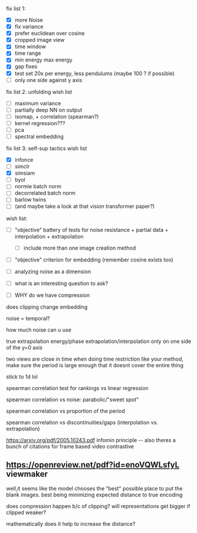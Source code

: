fix list 1:

- [x] more Noise
- [x] fix variance
- [x] prefer euclidean over cosine
- [x] cropped image view
- [x] time window
- [x] time range
- [x] min energy max energy
- [x] gap fixes
- [x] test set 20x per energy, less pendulums (maybe 100 ? if possible)
- [ ] only one side against y axis

fix list 2: unfolding wish list
- [ ] maximum variance
- [ ] partially deep NN on output
- [ ] isomap, + correlation (spearman?)
- [ ] kernel regression???
- [ ] pca
- [ ] spectral embedding

fix list 3: self-sup tactics wish list
- [x] infonce
- [ ] simclr
- [x] simsiam
- [ ] byol
- [ ] normie batch norm
- [ ] decorrelated batch norm
- [ ] barlow twins
- [ ] (and maybe take a look at that vision transformer paper?)

wish list:
- [ ] "objective" battery of tests for noise resistance + partial data + interpolation + extrapolation
  - [ ] include more than one image creation method
- [ ] "objective" criterion for embedding (remember cosine exists too)
- [ ] analyzing noise as a dimension
- [ ] what is an interesting question to ask?
- [ ] WHY do we have compression


does clipping change embedding

noise = temporal?

how much noise can u use

true extrapolation
energy/phase extrapolation/interpolation
only on one side of the y=0 axis

two views are close in time
when doing time restriction like your method, make sure the period is large enough that it doesnt cover the entire thing

stick to 1d lol

spearman correlation test for rankings vs linear regression

spearman correlation vs noise: parabolic/"sweet spot"

spearman correlation vs proportion of the period

spearman correlation vs discontinuities/gaps (interpolation vs. extrapolation)

https://arxiv.org/pdf/2005.10243.pdf infomin principle -- also theres a bunch of citations for frame based video contrastive

https://openreview.net/pdf?id=enoVQWLsfyL viewmaker
-----
well,it seems like the model chooses the "best" possible place to put the blank images.  best being minimizing expected distance to true encoding

does compression happen b/c of clipping? will representations get bigger if clipped weaker?

mathematically does it help to increase the distance?
